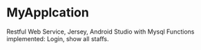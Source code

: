 # MyApplcation
Restful Web Service, Jersey, Android Studio with Mysql
Functions implemented: Login, show all staffs.